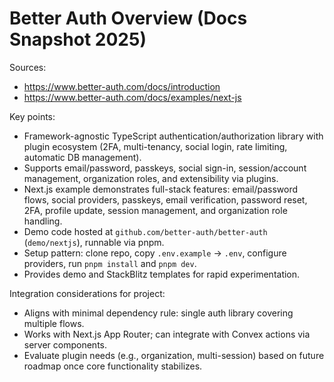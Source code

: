 # Better Auth Overview (Docs Snapshot 2025)

Sources:
- https://www.better-auth.com/docs/introduction
- https://www.better-auth.com/docs/examples/next-js

Key points:
- Framework-agnostic TypeScript authentication/authorization library with plugin ecosystem (2FA, multi-tenancy, social login, rate limiting, automatic DB management).
- Supports email/password, passkeys, social sign-in, session/account management, organization roles, and extensibility via plugins.
- Next.js example demonstrates full-stack features: email/password flows, social providers, passkeys, email verification, password reset, 2FA, profile update, session management, and organization role handling.
- Demo code hosted at `github.com/better-auth/better-auth` (`demo/nextjs`), runnable via pnpm.
- Setup pattern: clone repo, copy `.env.example` → `.env`, configure providers, run `pnpm install` and `pnpm dev`.
- Provides demo and StackBlitz templates for rapid experimentation.

Integration considerations for project:
- Aligns with minimal dependency rule: single auth library covering multiple flows.
- Works with Next.js App Router; can integrate with Convex actions via server components.
- Evaluate plugin needs (e.g., organization, multi-session) based on future roadmap once core functionality stabilizes.
